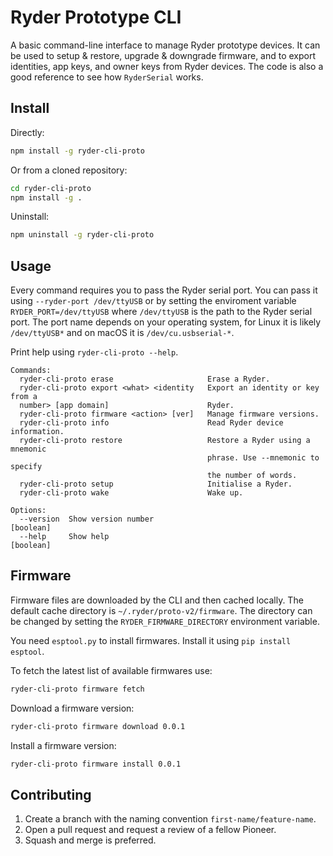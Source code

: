 # Ryder Prototype CLI

A basic command-line interface to manage Ryder prototype devices. It can be used to setup & restore, upgrade & downgrade firmware, and to export identities, app keys, and owner keys from Ryder devices. The code is also a good reference to see how `RyderSerial` works.

## Install

Directly:

```bash
npm install -g ryder-cli-proto
```

Or from a cloned repository:

```bash
cd ryder-cli-proto
npm install -g .
```

Uninstall:

```bash
npm uninstall -g ryder-cli-proto
```

## Usage

Every command requires you to pass the Ryder serial port. You can pass it using `--ryder-port /dev/ttyUSB` or by setting the enviroment variable `RYDER_PORT=/dev/ttyUSB` where `/dev/ttyUSB` is the path to the Ryder serial port. The port name depends on your operating system, for Linux it is likely `/dev/ttyUSB*` and on macOS it is `/dev/cu.usbserial-*`.

Print help using `ryder-cli-proto --help`.

```
Commands:
  ryder-cli-proto erase                     Erase a Ryder.
  ryder-cli-proto export <what> <identity   Export an identity or key from a
  number> [app domain]                      Ryder.
  ryder-cli-proto firmware <action> [ver]   Manage firmware versions.
  ryder-cli-proto info                      Read Ryder device information.
  ryder-cli-proto restore                   Restore a Ryder using a mnemonic
                                            phrase. Use --mnemonic to specify
                                            the number of words.
  ryder-cli-proto setup                     Initialise a Ryder.
  ryder-cli-proto wake                      Wake up.

Options:
  --version  Show version number                                       [boolean]
  --help     Show help                                                 [boolean]
```

## Firmware

Firmware files are downloaded by the CLI and then cached locally. The default cache directory is `~/.ryder/proto-v2/firmware`. The directory can be changed by setting the `RYDER_FIRMWARE_DIRECTORY` environment variable.

You need `esptool.py` to install firmwares. Install it using `pip install esptool`.

To fetch the latest list of available firmwares use:

```bash
ryder-cli-proto firmware fetch
```

Download a firmware version:

```bash
ryder-cli-proto firmware download 0.0.1
```

Install a firmware version:

```bash
ryder-cli-proto firmware install 0.0.1
```

## Contributing

1. Create a branch with the naming convention `first-name/feature-name`.
2. Open a pull request and request a review of a fellow Pioneer.
3. Squash and merge is preferred.
